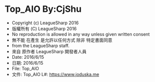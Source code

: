 # Top_AIO By:CjShu

 * Copyright (c) LeagueSharp 2016
 * 版權所有 (C) LeagueSharp 2016
 * No reproduction is allowed in any way unless given written consent
 * 無不能 在產生 是允許以任何方式 除非 特定書面同意
 * from the LeagueSharp staff.
 * 來自 原作者 LeagueSharp 開發者人員
 * Date: 2016/6/15
 * 日期: 2016/6/15
 * File: Top_AIO
 * 文件: Top_AIO
    L#:   https://www.joduska.me
